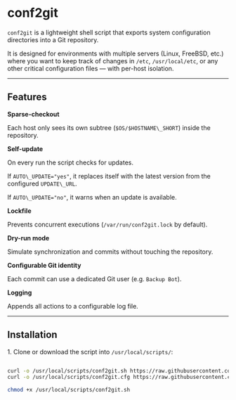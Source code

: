 # conf2git



`conf2git` is a lightweight shell script that exports system configuration directories into a Git repository.  

It is designed for environments with multiple servers (Linux, FreeBSD, etc.) where you want to keep track of changes in `/etc`, `/usr/local/etc`, or any other critical configuration files — with per-host isolation.



---



## Features



**Sparse-checkout**

Each host only sees its own subtree (`$OS/$HOSTNAME\_SHORT`) inside the repository.



**Self-update**  

On every run the script checks for updates.  

If `AUTO\_UPDATE="yes"`, it replaces itself with the latest version from the configured `UPDATE\_URL`.  

If `AUTO\_UPDATE="no"`, it warns when an update is available.



**Lockfile**  

Prevents concurrent executions (`/var/run/conf2git.lock` by default).



**Dry-run mode**  

Simulate synchronization and commits without touching the repository.



**Configurable Git identity**  

Each commit can use a dedicated Git user (e.g. `Backup Bot`).



**Logging**  

Appends all actions to a configurable log file.



---



## Installation



1\. Clone or download the script into `/usr/local/scripts/`:



```bash

curl -o /usr/local/scripts/conf2git.sh https://raw.githubusercontent.com/kmansur/Scripts/main/FreeBSD/conf2git/conf2git.sh
curl -o /usr/local/scripts/conf2git.cfg https://raw.githubusercontent.com/kmansur/Scripts/main/FreeBSD/conf2git/conf2git.cfg.sample

chmod +x /usr/local/scripts/conf2git.sh

```
